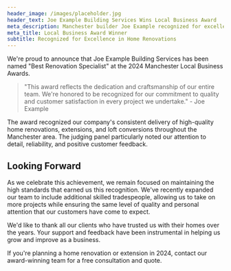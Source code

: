 ```yaml
---
header_image: /images/placeholder.jpg
header_text: Joe Example Building Services Wins Local Business Award
meta_description: Manchester builder Joe Example recognized for excellence in home renovations and extensions
meta_title: Local Business Award Winner
subtitle: Recognized for Excellence in Home Renovations
---
```


We're proud to announce that Joe Example Building Services has been named "Best Renovation Specialist" at the 2024 Manchester Local Business Awards.

> "This award reflects the dedication and craftsmanship of our entire team. We're honored to be recognized for our commitment to quality and customer satisfaction in every project we undertake." - Joe Example

The award recognized our company's consistent delivery of high-quality home renovations, extensions, and loft conversions throughout the Manchester area. The judging panel particularly noted our attention to detail, reliability, and positive customer feedback.

## Looking Forward

As we celebrate this achievement, we remain focused on maintaining the high standards that earned us this recognition. We've recently expanded our team to include additional skilled tradespeople, allowing us to take on more projects while ensuring the same level of quality and personal attention that our customers have come to expect.

We'd like to thank all our clients who have trusted us with their homes over the years. Your support and feedback have been instrumental in helping us grow and improve as a business.

If you're planning a home renovation or extension in 2024, contact our award-winning team for a free consultation and quote.
